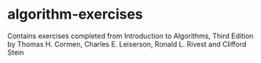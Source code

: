 # algorithm-exercises
Contains exercises completed from Introduction to Algorithms, Third Edition by Thomas H. Cormen, Charles E. Leiserson, Ronald L. Rivest and Clifford Stein
